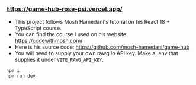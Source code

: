### https://game-hub-rose-psi.vercel.app/

- This project follows Mosh Hamedani's tutorial on his React 18 + TypeScript course.
- You can find the course I used on his website: https://codewithmosh.com/
- Here is his source code: https://github.com/mosh-hamedani/game-hub
- You will need to supply your own rawg.io API key. Make a .env that supplies it under ```VITE_RAWG_API_KEY```.

```js
npm i
npm run dev
```
